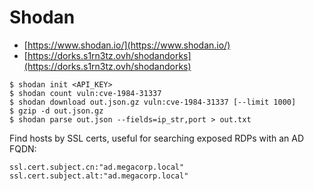 # Shodan

* [https://www.shodan.io/](https://www.shodan.io/)
* [https://dorks.s1rn3tz.ovh/shodandorks](https://dorks.s1rn3tz.ovh/shodandorks)

```
$ shodan init <API_KEY>
$ shodan count vuln:cve-1984-31337
$ shodan download out.json.gz vuln:cve-1984-31337 [--limit 1000]
$ gzip -d out.json.gz
$ shodan parse out.json --fields=ip_str,port > out.txt
```

Find hosts by SSL certs, useful for searching exposed RDPs with an AD FQDN:

```
ssl.cert.subject.cn:"ad.megacorp.local"
ssl.cert.subject.alt:"ad.megacorp.local"
```
